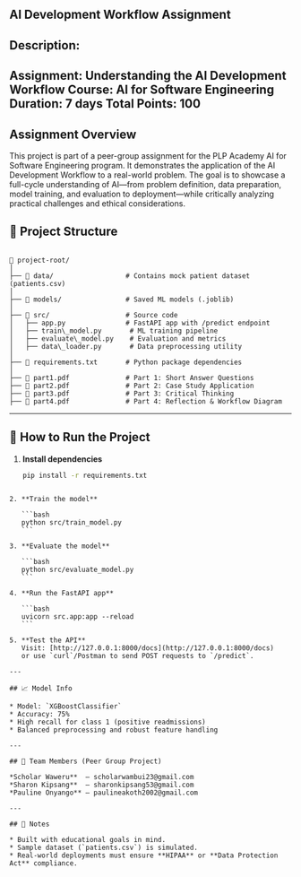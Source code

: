 ## AI Development Workflow Assignment
## Description:
Assignment: Understanding the AI Development Workflow
Course: AI for Software Engineering
Duration: 7 days
Total Points: 100
---
## Assignment Overview
This project is part of a peer-group assignment for the PLP Academy AI for Software Engineering program. It demonstrates the application of the AI Development Workflow to a real-world problem. The goal is to showcase a full-cycle understanding of AI—from problem definition, data preparation, model training, and evaluation to deployment—while critically analyzing practical challenges and ethical considerations.
## 📂 Project Structure

```

📁 project-root/
│
├── 📁 data/                  # Contains mock patient dataset (patients.csv)
│
├── 📁 models/                # Saved ML models (.joblib)
│
├── 📁 src/                   # Source code
│   ├── app.py               # FastAPI app with /predict endpoint
│   ├── train\_model.py       # ML training pipeline
│   ├── evaluate\_model.py    # Evaluation and metrics
│   ├── data\_loader.py       # Data preprocessing utility
│
├── 📄 requirements.txt       # Python package dependencies
│
├── 📄 part1.pdf              # Part 1: Short Answer Questions
├── 📄 part2.pdf              # Part 2: Case Study Application
├── 📄 part3.pdf              # Part 3: Critical Thinking
├── 📄 part4.pdf              # Part 4: Reflection & Workflow Diagram

````

---

## 🚀 How to Run the Project

1. **Install dependencies**  
   ```bash
   pip install -r requirements.txt
````

2. **Train the model**

   ```bash
   python src/train_model.py
   ```

3. **Evaluate the model**

   ```bash
   python src/evaluate_model.py
   ```

4. **Run the FastAPI app**

   ```bash
   uvicorn src.app:app --reload
   ```

5. **Test the API**
   Visit: [http://127.0.0.1:8000/docs](http://127.0.0.1:8000/docs)
   or use `curl`/Postman to send POST requests to `/predict`.

---

## 📈 Model Info

* Model: `XGBoostClassifier`
* Accuracy: 75%
* High recall for class 1 (positive readmissions)
* Balanced preprocessing and robust feature handling

---

## 👥 Team Members (Peer Group Project)

*Scholar Waweru**  – scholarwambui23@gmail.com
*Sharon Kipsang**  – sharonkipsang53@gmail.com
*Pauline Onyango** – paulineakoth2002@gmail.com

---

## 📌 Notes

* Built with educational goals in mind.
* Sample dataset (`patients.csv`) is simulated.
* Real-world deployments must ensure **HIPAA** or **Data Protection Act** compliance.
